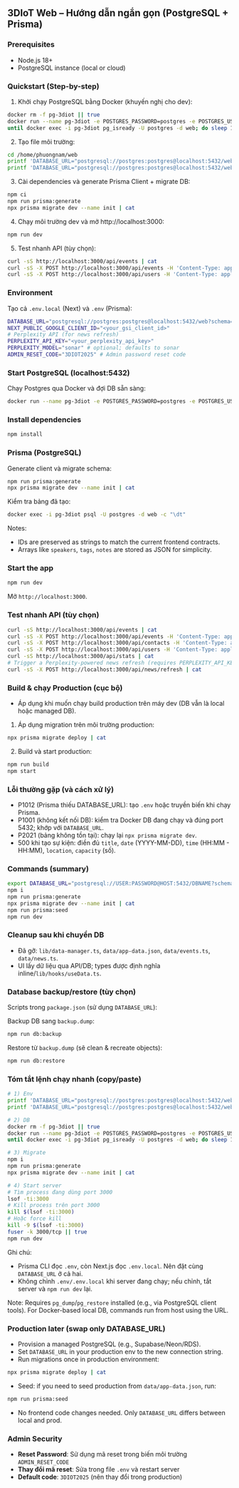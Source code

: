 ## 3DIoT Web – Hướng dẫn ngắn gọn (PostgreSQL + Prisma)

### Prerequisites
- Node.js 18+
- PostgreSQL instance (local or cloud)

### Quickstart (Step-by-step)
1) Khởi chạy PostgreSQL bằng Docker (khuyến nghị cho dev):
```bash
docker rm -f pg-3diot || true
docker run --name pg-3diot -e POSTGRES_PASSWORD=postgres -e POSTGRES_USER=postgres -e POSTGRES_DB=web -p 5432:5432 -d postgres:16
until docker exec -i pg-3diot pg_isready -U postgres -d web; do sleep 1; done
```

2) Tạo file môi trường:
```bash
cd /home/phuongnam/web
printf 'DATABASE_URL="postgresql://postgres:postgres@localhost:5432/web?schema=public"\n' > .env
printf 'DATABASE_URL="postgresql://postgres:postgres@localhost:5432/web?schema=public"\nNEXT_PUBLIC_GOOGLE_CLIENT_ID="<your_gsi_client_id>"\nPERPLEXITY_API_KEY="<your_perplexity_api_key>"\nPERPLEXITY_MODEL="sonar"\n' > .env.local
```

3) Cài dependencies và generate Prisma Client + migrate DB:
```bash
npm ci
npm run prisma:generate
npx prisma migrate dev --name init | cat
```

4) Chạy môi trường dev và mở http://localhost:3000:
```bash
npm run dev
```

5) Test nhanh API (tùy chọn):
```bash
curl -sS http://localhost:3000/api/events | cat
curl -sS -X POST http://localhost:3000/api/events -H 'Content-Type: application/json' -d '{"title":"Valid","description":"D","date":"2025-12-20","time":"09:00 - 11:00","location":"Hanoi","capacity":100,"price":0,"speakers":"A, B","category":"workshop","status":"upcoming"}' | cat
curl -sS -X POST http://localhost:3000/api/users -H 'Content-Type: application/json' -d '{"name":"FromLogin","email":"fromlogin@test.com"}' | cat
```

### Environment
Tạo cả `.env.local` (Next) và `.env` (Prisma):

```bash
DATABASE_URL="postgresql://postgres:postgres@localhost:5432/web?schema=public"
NEXT_PUBLIC_GOOGLE_CLIENT_ID="<your_gsi_client_id>"
# Perplexity API (for news refresh)
PERPLEXITY_API_KEY="<your_perplexity_api_key>"
PERPLEXITY_MODEL="sonar" # optional; defaults to sonar
ADMIN_RESET_CODE="3DIOT2025" # Admin password reset code
```

### Start PostgreSQL (localhost:5432)
Chạy Postgres qua Docker và đợi DB sẵn sàng:

```bash
docker run --name pg-3diot -e POSTGRES_PASSWORD=postgres -e POSTGRES_USER=postgres -e POSTGRES_DB=web -p 5432:5432 -d postgres:16
```

### Install dependencies
```bash
npm install
```

### Prisma (PostgreSQL)
Generate client và migrate schema:

```bash
npm run prisma:generate
npx prisma migrate dev --name init | cat
```

Kiểm tra bảng đã tạo:
```bash
docker exec -i pg-3diot psql -U postgres -d web -c "\dt"
```

Notes:
- IDs are preserved as strings to match the current frontend contracts.
- Arrays like `speakers`, `tags`, `notes` are stored as JSON for simplicity.

### Start the app
```bash
npm run dev
```
Mở `http://localhost:3000`.

### Test nhanh API (tùy chọn)
```bash
curl -sS http://localhost:3000/api/events | cat
curl -sS -X POST http://localhost:3000/api/events -H 'Content-Type: application/json' -d '{"title":"Valid","description":"D","date":"2025-12-20","time":"09:00 - 11:00","location":"Hanoi","capacity":100,"price":0,"speakers":"A, B","category":"workshop","status":"upcoming"}' | cat
curl -sS -X POST http://localhost:3000/api/contacts -H 'Content-Type: application/json' -d '{"name":"FromTest","email":"from@test.com","message":"Hi","type":"partnership","status":"new","priority":"medium"}' | cat
curl -sS -X POST http://localhost:3000/api/users -H 'Content-Type: application/json' -d '{"name":"FromLogin","email":"fromlogin@test.com"}' | cat
curl -sS http://localhost:3000/api/stats | cat
# Trigger a Perplexity-powered news refresh (requires PERPLEXITY_API_KEY)
curl -sS -X POST http://localhost:3000/api/news/refresh | cat
```

### Build & chạy Production (cục bộ)
- Áp dụng khi muốn chạy build production trên máy dev (DB vẫn là local hoặc managed DB).

1) Áp dụng migration trên môi trường production:
```bash
npx prisma migrate deploy | cat
```

2) Build và start production:
```bash
npm run build
npm start
```

### Lỗi thường gặp (và cách xử lý)
- P1012 (Prisma thiếu DATABASE_URL): tạo `.env` hoặc truyền biến khi chạy Prisma.
- P1001 (không kết nối DB): kiểm tra Docker DB đang chạy và đúng port 5432; khớp với `DATABASE_URL`.
- P2021 (bảng không tồn tại): chạy lại `npx prisma migrate dev`.
- 500 khi tạo sự kiện: điền đủ `title`, `date` (YYYY-MM-DD), `time` (HH:MM - HH:MM), `location`, `capacity` (số).

### Commands (summary)
```bash
export DATABASE_URL="postgresql://USER:PASSWORD@HOST:5432/DBNAME?schema=public"
npm i
npm run prisma:generate
npx prisma migrate dev --name init | cat
npm run prisma:seed
npm run dev
```

### Cleanup sau khi chuyển DB
- Đã gỡ: `lib/data-manager.ts`, `data/app-data.json`, `data/events.ts`, `data/news.ts`.
- UI lấy dữ liệu qua API/DB; types được định nghĩa inline/`lib/hooks/useData.ts`.

### Database backup/restore (tùy chọn)
Scripts trong `package.json` (sử dụng `DATABASE_URL`):

Backup DB sang `backup.dump`:
```bash
npm run db:backup
```

Restore từ `backup.dump` (sẽ clean & recreate objects):
```bash
npm run db:restore
```

### Tóm tắt lệnh chạy nhanh (copy/paste)
```bash
# 1) Env
printf 'DATABASE_URL="postgresql://postgres:postgres@localhost:5432/web?schema=public"\nADMIN_RESET_CODE="3DIOT2025"\n' > .env
printf 'DATABASE_URL="postgresql://postgres:postgres@localhost:5432/web?schema=public"\nNEXT_PUBLIC_GOOGLE_CLIENT_ID="<your_gsi_client_id>"\nPERPLEXITY_API_KEY="<your_perplexity_api_key>"\nPERPLEXITY_MODEL="sonar"\n' > .env.local

# 2) DB
docker rm -f pg-3diot || true
docker run --name pg-3diot -e POSTGRES_PASSWORD=postgres -e POSTGRES_USER=postgres -e POSTGRES_DB=web -p 5432:5432 -d postgres:16
until docker exec -i pg-3diot pg_isready -U postgres -d web; do sleep 1; done

# 3) Migrate
npm i
npm run prisma:generate
npx prisma migrate dev --name init | cat

# 4) Start server
# Tìm process đang dùng port 3000
lsof -ti:3000
# Kill process trên port 3000
kill $(lsof -ti:3000)
# Hoặc force kill
kill -9 $(lsof -ti:3000)
fuser -k 3000/tcp || true
npm run dev
```

Ghi chú:
- Prisma CLI đọc `.env`, còn Next.js đọc `.env.local`. Nên đặt cùng `DATABASE_URL` ở cả hai.
- Không chỉnh `.env/.env.local` khi server đang chạy; nếu chỉnh, tắt server và `npm run dev` lại.

Note: Requires `pg_dump`/`pg_restore` installed (e.g., via PostgreSQL client tools). For Docker-based local DB, commands run from host using the URL.

### Production later (swap only DATABASE_URL)
- Provision a managed PostgreSQL (e.g., Supabase/Neon/RDS).
- Set `DATABASE_URL` in your production env to the new connection string.
- Run migrations once in production environment:

```bash
npx prisma migrate deploy | cat
```

- Seed: if you need to seed production from `data/app-data.json`, run:

```bash
npm run prisma:seed
```

- No frontend code changes needed. Only `DATABASE_URL` differs between local and prod.

### Admin Security
- **Reset Password**: Sử dụng mã reset trong biến môi trường `ADMIN_RESET_CODE`
- **Thay đổi mã reset**: Sửa trong file `.env` và restart server
- **Default code**: `3DIOT2025` (nên thay đổi trong production)

